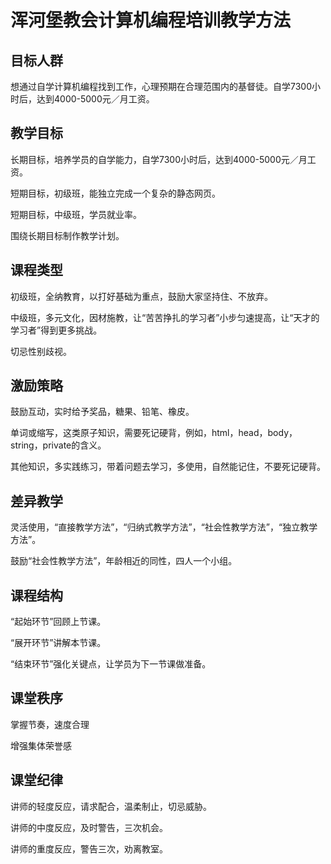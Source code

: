 # 浑河堡教会计算机编程培训教学方法


## 目标人群
想通过自学计算机编程找到工作，心理预期在合理范围内的基督徒。自学7300小时后，达到4000-5000元／月工资。


## 教学目标
长期目标，培养学员的自学能力，自学7300小时后，达到4000-5000元／月工资。

短期目标，初级班，能独立完成一个复杂的静态网页。

短期目标，中级班，学员就业率。

围绕长期目标制作教学计划。


## 课程类型
初级班，全纳教育，以打好基础为重点，鼓励大家坚持住、不放弃。

中级班，多元文化，因材施教，让“苦苦挣扎的学习者”小步匀速提高，让“天才的学习者”得到更多挑战。

切忌性别歧视。


## 激励策略
鼓励互动，实时给予奖品，糖果、铅笔、橡皮。

单词或缩写，这类原子知识，需要死记硬背，例如，html，head，body，string，private的含义。

其他知识，多实践练习，带着问题去学习，多使用，自然能记住，不要死记硬背。


## 差异教学
灵活使用，“直接教学方法”，“归纳式教学方法”，“社会性教学方法”，“独立教学方法”。

鼓励“社会性教学方法”，年龄相近的同性，四人一个小组。


## 课程结构
“起始环节”回顾上节课。

“展开环节”讲解本节课。

“结束环节”强化关键点，让学员为下一节课做准备。


## 课堂秩序
掌握节奏，速度合理

增强集体荣誉感


## 课堂纪律
讲师的轻度反应，请求配合，温柔制止，切忌威胁。

讲师的中度反应，及时警告，三次机会。

讲师的重度反应，警告三次，劝离教室。

